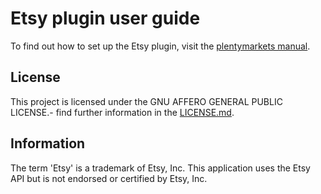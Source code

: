 
# Etsy plugin user guide

<div class="alert alert-info" role="alert">
  To find out how to set up the Etsy plugin, visit the <a href="https://knowledge.plentymarkets.com/en-gb/manual/main/markets/etsy.html" target="_blank">plentymarkets manual</a>.
</div>


## License

This project is licensed under the GNU AFFERO GENERAL PUBLIC LICENSE.- find further information in the [LICENSE.md](https://github.com/plentymarkets/plugin-etsy/blob/master/LICENSE.md).


## Information

The term 'Etsy' is a trademark of Etsy, Inc. This application uses the Etsy API but is not endorsed or certified by Etsy, Inc.
